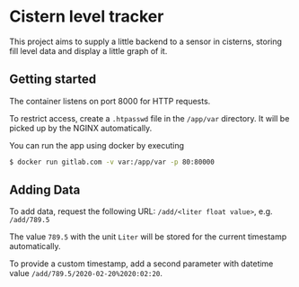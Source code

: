# Cistern level tracker

This project aims to supply a little backend to a sensor in cisterns,
storing fill level data and display a little graph of it.

## Getting started

The container listens on port 8000 for HTTP requests.

To restrict access, create a `.htpasswd` file in the `/app/var` directory. It will
be picked up by the NGINX automatically.

You can run the app using docker by executing
```bash
$ docker run gitlab.com -v var:/app/var -p 80:80000
```

## Adding Data

To add data, request the following URL: `/add/<liter float value>`, e.g. `/add/789.5`

The value `789.5` with the unit `Liter` will be stored for the current timestamp automatically.

To provide a custom timestamp, add a second parameter with datetime value `/add/789.5/2020-02-20%2020:02:20`.
